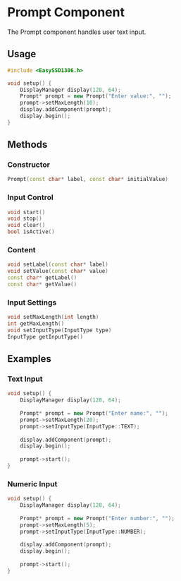 # Prompt Component

The Prompt component handles user text input.

## Usage

```cpp
#include <EasySSD1306.h>

void setup() {
    DisplayManager display(128, 64);
    Prompt* prompt = new Prompt("Enter value:", "");
    prompt->setMaxLength(10);
    display.addComponent(prompt);
    display.begin();
}
```

## Methods

### Constructor
```cpp
Prompt(const char* label, const char* initialValue)
```

### Input Control
```cpp
void start()
void stop()
void clear()
bool isActive()
```

### Content
```cpp
void setLabel(const char* label)
void setValue(const char* value)
const char* getLabel()
const char* getValue()
```

### Input Settings
```cpp
void setMaxLength(int length)
int getMaxLength()
void setInputType(InputType type)
InputType getInputType()
```

## Examples

### Text Input
```cpp
void setup() {
    DisplayManager display(128, 64);
    
    Prompt* prompt = new Prompt("Enter name:", "");
    prompt->setMaxLength(20);
    prompt->setInputType(InputType::TEXT);
    
    display.addComponent(prompt);
    display.begin();
    
    prompt->start();
}
```

### Numeric Input
```cpp
void setup() {
    DisplayManager display(128, 64);
    
    Prompt* prompt = new Prompt("Enter number:", "");
    prompt->setMaxLength(5);
    prompt->setInputType(InputType::NUMBER);
    
    display.addComponent(prompt);
    display.begin();
    
    prompt->start();
}
``` 